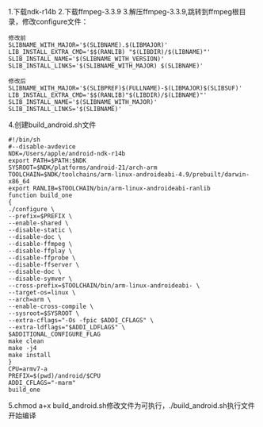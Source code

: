 1.下载ndk-r14b
2.下载ffmpeg-3.3.9
3.解压ffmpeg-3.3.9,跳转到ffmpeg根目录，修改configure文件：

    修改前
    SLIBNAME_WITH_MAJOR='$(SLIBNAME).$(LIBMAJOR)'
    LIB_INSTALL_EXTRA_CMD='$$(RANLIB) "$(LIBDIR)/$(LIBNAME)"'
    SLIB_INSTALL_NAME='$(SLIBNAME_WITH_VERSION)'
    SLIB_INSTALL_LINKS='$(SLIBNAME_WITH_MAJOR) $(SLIBNAME)' 
    
    修改后
    SLIBNAME_WITH_MAJOR='$(SLIBPREF)$(FULLNAME)-$(LIBMAJOR)$(SLIBSUF)'
    LIB_INSTALL_EXTRA_CMD='$$(RANLIB)"$(LIBDIR)/$(LIBNAME)"'
    SLIB_INSTALL_NAME='$(SLIBNAME_WITH_MAJOR)'
    SLIB_INSTALL_LINKS='$(SLIBNAME)'
4.创建build_android.sh文件
  
    #!/bin/sh
    #--disable-avdevice
    NDK=/Users/apple/android-ndk-r14b
    export PATH=$PATH:$NDK
    SYSROOT=$NDK/platforms/android-21/arch-arm
    TOOLCHAIN=$NDK/toolchains/arm-linux-androideabi-4.9/prebuilt/darwin-x86_64
    export RANLIB=$TOOLCHAIN/bin/arm-linux-androideabi-ranlib
    function build_one
    {
    ./configure \
    --prefix=$PREFIX \
    --enable-shared \
    --disable-static \
    --disable-doc \
    --disable-ffmpeg \
    --disable-ffplay \
    --disable-ffprobe \
    --disable-ffserver \
    --disable-doc \
    --disable-symver \
    --cross-prefix=$TOOLCHAIN/bin/arm-linux-androideabi- \
    --target-os=linux \
    --arch=arm \
    --enable-cross-compile \
    --sysroot=$SYSROOT \
    --extra-cflags="-Os -fpic $ADDI_CFLAGS" \
    --extra-ldflags="$ADDI_LDFLAGS" \
    $ADDITIONAL_CONFIGURE_FLAG
    make clean
    make -j4
    make install
    }
    CPU=armv7-a
    PREFIX=$(pwd)/android/$CPU
    ADDI_CFLAGS="-marm"
    build_one

5.chmod a+x build_android.sh修改文件为可执行，./build_android.sh执行文件开始编译
